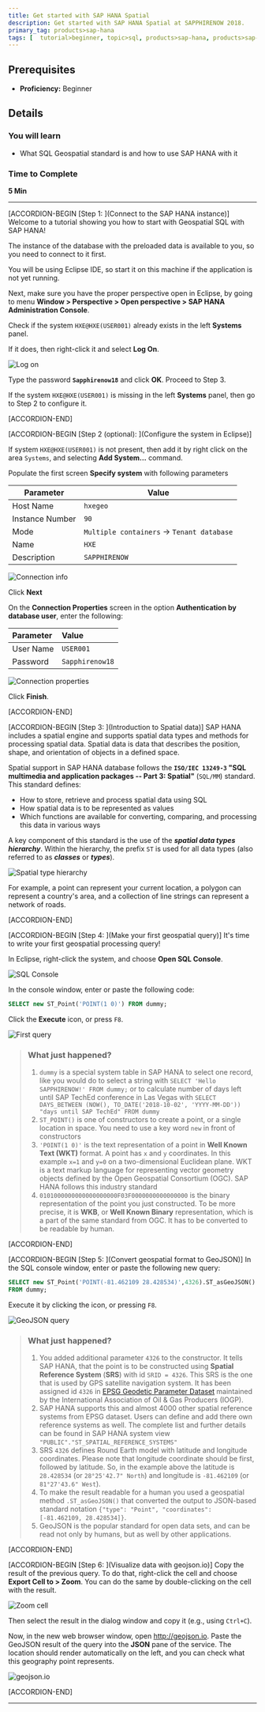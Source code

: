 ```yaml
---
title: Get started with SAP HANA Spatial
description: Get started with SAP HANA Spatial at SAPPHIRENOW 2018.
primary_tag: products>sap-hana
tags: [  tutorial>beginner, topic>sql, products>sap-hana, products>sap-hana\,-express-edition ]
---
```


## Prerequisites  
 - **Proficiency:** Beginner

## Details
### You will learn  
  - What SQL Geospatial standard is and how to use SAP HANA with it

### Time to Complete
**5 Min**

---

[ACCORDION-BEGIN [Step 1: ](Connect to the SAP HANA instance)]
Welcome to a tutorial showing you how to start with Geospatial SQL with SAP HANA!

The instance of the database with the preloaded data is available to you, so you need to connect to it first.

You will be using Eclipse IDE, so start it on this machine if the application is not yet running.

Next, make sure you have the proper perspective open in Eclipse, by going to menu **Window > Perspective > Open perspective > SAP HANA Administration Console**.

Check if the system `HXE@HXE(USER001)` already exists in the left **Systems** panel.

If it does, then right-click it and select **Log On**.

![Log on](geosaphire002.jpg)

Type the password **`Sapphirenow18`** and click **OK**. Proceed to Step 3.

If the system `HXE@HXE(USER001)` is missing in the left **Systems** panel, then go to Step 2 to configure it.

[ACCORDION-END]

[ACCORDION-BEGIN [Step 2 (optional): ](Configure the system in Eclipse)]

If system `HXE@HXE(USER001)` is not present, then add it by right click on the area `Systems`, and selecting **Add System...** command.

Populate the first screen **Specify system** with following parameters

| Parameter | Value |
| --- | --- |
| Host Name | `hxegeo` |
| Instance Number | `90` |
| Mode | `Multiple containers` -> `Tenant database` |
| Name | `HXE` |
| Description | `SAPPHIRENOW` |

![Connection info](geosaphire010.jpg)

Click **Next**

On the **Connection Properties** screen in the option **Authentication by database user**, enter the following:

|Parameter |Value |
|:---|:--- |
| User Name | `USER001` |
| Password | `Sapphirenow18` |

![Connection properties](geosaphire020.jpg)

Click **Finish**.

[ACCORDION-END]


[ACCORDION-BEGIN [Step 3: ](Introduction to Spatial data)]
SAP HANA includes a spatial engine and supports spatial data types and methods for processing spatial data. Spatial data is data that describes the position, shape, and orientation of objects in a defined space.

Spatial support in SAP HANA database follows the **`ISO/IEC 13249-3` "SQL multimedia and application packages -- Part 3: Spatial"** (`SQL/MM`) standard. This standard defines:

 - How to store, retrieve and process spatial data using SQL
 - How spatial data is to be represented as values
 - Which functions are available for converting, comparing, and processing this data in various ways

A key component of this standard is the use of the ___spatial data types hierarchy___. Within the hierarchy, the prefix `ST` is used for all data types (also referred to as ___classes___ or ___types___).

![Spatial type hierarchy](https://help.sap.com/doc/PRODUCTION/cbbbfc20871e4559abfd45a78ad58c02/2.0.03/en-US/loioc19a68cf85de4c81a45b690892ff684d_LowRes.png)

For example, a point can represent your current location, a polygon can represent a country's area, and a collection of line strings can represent a network of roads.

[ACCORDION-END]

[ACCORDION-BEGIN [Step 4: ](Make your first geospatial query)]
It's time to write your first geospatial processing query!

In Eclipse, right-click the system, and choose **Open SQL Console**.

![SQL Console](geosaphire030.jpg)

In the console window, enter or paste the following code:

```sql
SELECT new ST_Point('POINT(1 0)') FROM dummy;
```

Click the **Execute** icon, or press `F8`.

![First query](geosaphire040.jpg)

> ### What just happened?
>
> 1. `dummy` is a special system table in SAP HANA to select one record, like you would do to select a string with `SELECT 'Hello SAPPHIRENOW!' FROM dummy;` or to calculate number of days left until SAP TechEd conference in Las Vegas with `SELECT DAYS_BETWEEN (NOW(), TO_DATE('2018-10-02', 'YYYY-MM-DD')) "days until SAP TechEd" FROM dummy`
> 2. `ST_POINT()` is one of constructors to create a point, or a single location in space. You need to use a key word `new` in front of constructors
> 3. `'POINT(1 0)'` is the text representation of a point in **Well Known Text (WKT)** format. A point has `x` and `y` coordinates. In this example `x=1` and `y=0` on a two-dimensional Euclidean plane. WKT is a text markup language for representing vector geometry objects defined by the Open Geospatial Consortium (OGC). SAP HANA follows this industry standard
> 4. `0101000000000000000000F03F0000000000000000` is the binary representation of the point you just constructed. To be more precise, it is **WKB**, or **Well Known Binary** representation, which is a part of the same standard from OGC. It has to be converted to be readable by human.

[ACCORDION-END]

[ACCORDION-BEGIN [Step 5: ](Convert geospatial format to GeoJSON)]
In the SQL console window, enter or paste the following new query:

```sql
SELECT new ST_Point('POINT(-81.462109 28.428534)',4326).ST_asGeoJSON() as "Point"
FROM dummy;
```

Execute it by clicking the icon, or pressing `F8`.

![GeoJSON query](geosaphire050.jpg)

> ### What just happened?
>
> 1. You added additional parameter `4326` to the constructor. It tells SAP HANA, that the point is to be constructed using **Spatial Reference System** (**SRS**) with id `SRID = 4326`. This SRS is the one that is used by GPS satellite navigation system. It has been assigned id `4326` in [EPSG Geodetic Parameter Dataset](http://www.epsg-registry.org/) maintained by the International Association of Oil & Gas Producers (IOGP).
> 2. SAP HANA supports this and almost 4000 other spatial reference systems from EPSG dataset. Users can define and add there own reference systems as well. The complete list and further details can be found in SAP HANA system view `"PUBLIC"."ST_SPATIAL_REFERENCE_SYSTEMS"`
> 3. SRS `4326` defines Round Earth model with latitude and longitude coordinates. Please note that longitude coordinate should be first, followed by latitude. So, in the example above the latitude is `28.428534` (or `28°25'42.7" North`) and longitude is `-81.462109` (or `81°27'43.6" West`).
> 4. To make the result readable for a human you used a geospatial method `.ST_asGeoJSON()` that converted the output to JSON-based standard notation `{"type": "Point", "coordinates": [-81.462109, 28.428534]}`.
> 5. GeoJSON is the popular standard for open data sets, and can be read not only by humans, but as well by other applications.

[ACCORDION-END]

[ACCORDION-BEGIN [Step 6: ](Visualize data with geojson.io)]
Copy the result of the previous query. To do that, right-click the cell and choose **Export Cell to > Zoom**. You can do the same by double-clicking on the cell with the result.

![Zoom cell](geosaphire060.jpg)

Then select the result in the dialog window and copy it (e.g., using `Ctrl+C`).

Now, in the new web browser window, open <http://geojson.io>. Paste the GeoJSON result of the query into the **JSON** pane of the service. The location should render automatically on the left, and you can check what this geography point represents.

![geojson.io](geosaphire070.jpg)

[ACCORDION-END]

---
